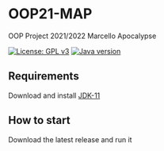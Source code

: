 # OOP21-MAP
OOP Project 2021/2022 Marcello Apocalypse

[![License: GPL v3](https://img.shields.io/badge/License-GPLv3-blue.svg)](https://www.gnu.org/licenses/gpl-3.0)
[![Java version](https://img.shields.io/badge/Java-%3E%3D11-brightgreen)](https://www.oracle.com/java/technologies/downloads/#java11)

## Requirements
Download and install [JDK-11](https://www.oracle.com/java/technologies/downloads/#java11)

## How to start
Download the latest release and run it
